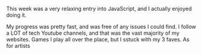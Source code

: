 This week was a very relaxing entry into JavaScript, and I actually enjoyed doing it.

My progress was pretty fast, and was free of any issues I could find. I follow a LOT of tech Youtube
channels, and  that was the vast majority of my websites. Games I play all over the place, but 
I sstuck with my 3 faves. As for artists